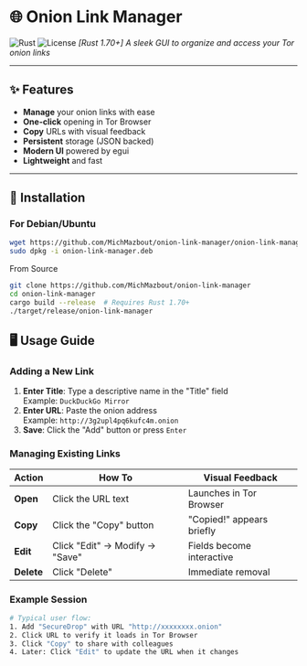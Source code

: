 # 🌐 Onion Link Manager  
![Rust](https://img.shields.io/badge/language-Rust-orange)
![License](https://img.shields.io/badge/license-MIT-blue)
*[Rust 1.70+] A sleek GUI to organize and access your Tor onion links*  

---

## ✨ Features  
- **Manage** your onion links with ease  
- **One-click** opening in Tor Browser  
- **Copy** URLs with visual feedback  
- **Persistent** storage (JSON backed)  
- **Modern UI** powered by egui  
- **Lightweight** and fast  

---

## 🚀 Installation  

### For Debian/Ubuntu  
```bash  
wget https://github.com/MichMazbout/onion-link-manager/onion-link-manager.deb  
sudo dpkg -i onion-link-manager.deb
```
From Source
```bash
git clone https://github.com/MichMazbout/onion-link-manager  
cd onion-link-manager  
cargo build --release  # Requires Rust 1.70+
./target/release/onion-link-manager
```
## 🖥️ Usage Guide

### Adding a New Link
1. **Enter Title**: Type a descriptive name in the "Title" field  
   Example: `DuckDuckGo Mirror`
2. **Enter URL**: Paste the onion address  
   Example: `http://3g2upl4pq6kufc4m.onion`
3. **Save**: Click the "Add" button or press `Enter`

### Managing Existing Links
| Action        | How To                            | Visual Feedback            |
|---------------|-----------------------------------|----------------------------|
| **Open**      | Click the URL text                | Launches in Tor Browser    |
| **Copy**      | Click the "Copy" button           | "Copied!" appears briefly  |
| **Edit**      | Click "Edit" → Modify → "Save"    | Fields become interactive  |
| **Delete**    | Click "Delete"                    | Immediate removal          |

### Example Session
```bash
# Typical user flow:
1. Add "SecureDrop" with URL "http://xxxxxxxx.onion"
2. Click URL to verify it loads in Tor Browser
3. Click "Copy" to share with colleagues
4. Later: Click "Edit" to update the URL when it changes
